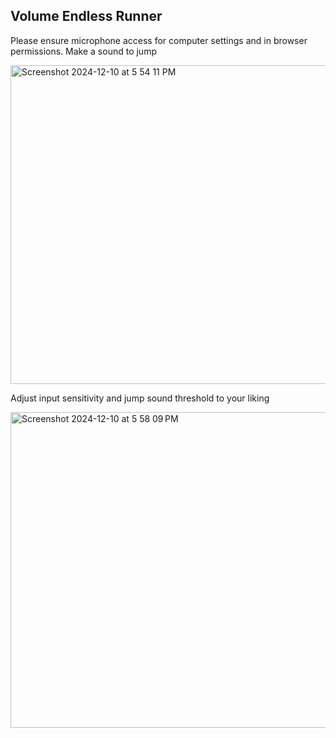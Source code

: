 ## Volume Endless Runner
Please ensure microphone access for computer settings and in browser permissions.
Make a sound to jump

<img width="510" alt="Screenshot 2024-12-10 at 5 54 11 PM" src="https://github.com/user-attachments/assets/a6f0cae8-797e-407d-8569-d1c66d02dbb5">

<br>

Adjust input sensitivity and jump sound threshold to your liking

<img width="505" alt="Screenshot 2024-12-10 at 5 58 09 PM" src="https://github.com/user-attachments/assets/967db21b-4250-4bc7-8560-0be0b2911e56">
